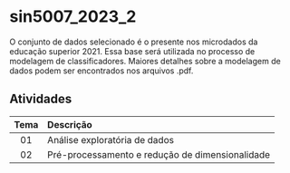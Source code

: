 # sin5007_2023_2
O conjunto de dados selecionado é o presente nos microdados da educação superior 2021. Essa base será utilizada no processo de modelagem de classificadores. Maiores detalhes sobre a modelagem de dados podem ser encontrados nos arquivos .pdf.

## Atividades
| Tema | Descrição |
|:-------:|:-------------|
| 01    | Análise exploratória de dados                   |
| 02    | Pré-processamento e redução de dimensionalidade |
